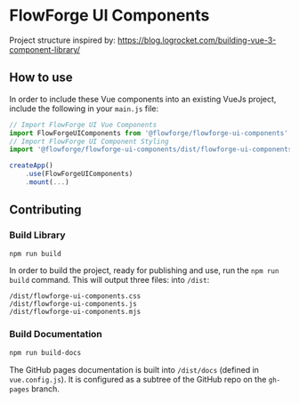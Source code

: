 # FlowForge UI Components

Project structure inspired by: https://blog.logrocket.com/building-vue-3-component-library/

## How to use

In order to include these Vue components into an existing VueJs project, include the following in your `main.js` file:

```javascript
// Import FlowForge UI Vue Components
import FlowForgeUIComponents from '@flowforge/flowforge-ui-components'
// Import FlowForge UI Component Styling
import '@flowforge/flowforge-ui-components/dist/flowforge-ui-components.css'

createApp()
    .use(FlowForgeUIComponents)
    .mount(...)

```

## Contributing

### Build Library

```bash
npm run build
```

In order to build the project, ready for publishing and use, run the `npm run build` command. This will output three files: into `/dist`:

```
/dist/flowforge-ui-components.css
/dist/flowforge-ui-components.js
/dist/flowforge-ui-components.mjs
```

### Build Documentation

```bash
npm run build-docs
```

The GitHub pages documentation is built into `/dist/docs` (defined in `vue.config.js`). It is configured as a subtree of the GitHub repo on the `gh-pages` branch.